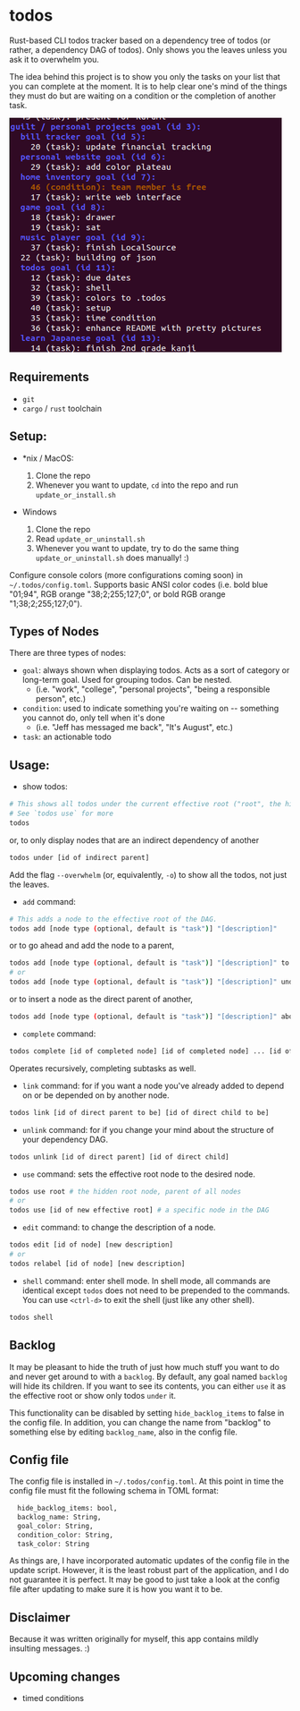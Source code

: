 # todos

Rust-based CLI todos tracker based on a dependency tree of todos (or rather, a dependency DAG of todos). Only shows you the leaves unless you ask it to overwhelm you.

The idea behind this project is to show you only the tasks on your list that you can complete at the moment. It is to help clear one's mind of the things they must do but are waiting on a condition or the completion of another task.

![super informative alt text](res/example.png "Don't worry, many of these items have been completed since taking this screenshot.")

## Requirements

- `git`
- `cargo` / `rust` toolchain

## Setup:

- *nix / MacOS:
  1. Clone the repo
  2. Whenever you want to update, `cd` into the repo and run `update_or_install.sh`

- Windows
  1. Clone the repo
  2. Read `update_or_uninstall.sh`
  3. Whenever you want to update, try to do the same thing `update_or_uninstall.sh` does manually! :)

Configure console colors (more configurations coming soon) in `~/.todos/config.toml`. Supports basic ANSI color codes (i.e. bold blue "01;94", RGB orange "38;2;255;127;0", or bold RGB orange "1;38;2;255;127;0").

## Types of Nodes

There are three types of nodes:

- `goal`: always shown when displaying todos. Acts as a sort of category or long-term goal. Used for grouping todos. Can be nested.
  - (i.e. "work", "college", "personal projects", "being a responsible person", etc.)
- `condition`: used to indicate something you're waiting on -- something you cannot do, only tell when it's done
  - (i.e. "Jeff has messaged me back", "It's August", etc.)
- `task`: an actionable todo

## Usage:

- show todos:
```bash
# This shows all todos under the current effective root ("root", the hidden root of all nodes by default.)
# See `todos use` for more
todos
```
or, to only display nodes that are an indirect dependency of another
```bash
todos under [id of indirect parent]
```
Add the flag `--overwhelm` (or, equivalently, `-o`) to show all the todos, not just the leaves.
- `add` command:
```bash
# This adds a node to the effective root of the DAG.
todos add [node type (optional, default is "task")] "[description]"
```
or to go ahead and add the node to a parent,
```bash
todos add [node type (optional, default is "task")] "[description]" to [id of direct parent to be]
# or
todos add [node type (optional, default is "task")] "[description]" under [id of direct parent to be]
```

or to insert a node as the direct parent of another,
```bash
todos add [node type (optional, default is "task")] "[description]" above [id of direct child to be]
```
- `complete` command:
```bash
todos complete [id of completed node] [id of completed node] ... [id of completed node]
```
Operates recursively, completing subtasks as well.
- `link` command: for if you want a node you've already added to depend on or be depended on by another node.
```bash
todos link [id of direct parent to be] [id of direct child to be]
```
- `unlink` command: for if you change your mind about the structure of your dependency DAG.
```bash
todos unlink [id of direct parent] [id of direct child]
```

- `use` command: sets the effective root node to the desired node.
```bash
todos use root # the hidden root node, parent of all nodes
# or
todos use [id of new effective root] # a specific node in the DAG
```

- `edit` command: to change the description of a node.
```bash
todos edit [id of node] [new description]
# or
todos relabel [id of node] [new description]
```

- `shell` command: enter shell mode. In shell mode, all commands are identical except `todos` does not need to be prepended to the commands. You can use `<ctrl-d>` to exit the shell (just like any other shell).
```bash
todos shell
```

## Backlog

It may be pleasant to hide the truth of just how much stuff you want to do and never get around to with a `backlog`. By default, any goal named `backlog` will hide its children. If you want to see its contents, you can either `use` it as the effective root or show only todos `under` it.

This functionality can be disabled by setting `hide_backlog_items` to false in the config file. In addition, you can change the name from "backlog" to something else by editing `backlog_name`, also in the config file.


## Config file

The config file is installed in `~/.todos/config.toml`. At this point in time the config file must fit the following schema in TOML format:

```
  hide_backlog_items: bool,
  backlog_name: String,
  goal_color: String,
  condition_color: String,
  task_color: String
```

As things are, I have incorporated automatic updates of the config file in the update script. However, it is the least robust part of the application, and I do not guarantee it is perfect. It may be good to just take a look at the config file after updating to make sure it is how you want it to be.

## Disclaimer

Because it was written originally for myself, this app contains mildly insulting messages. :)

## Upcoming changes
- timed conditions

